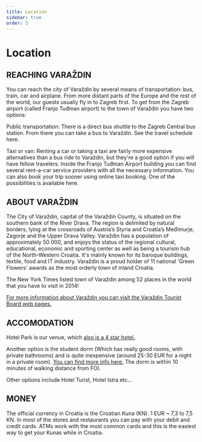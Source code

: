 ```yaml
---
title: Location
sidebar: true
order: 3
---
```


# Location

## REACHING VARAŽDIN

You can reach the city of Varaždin by several means of transportation: bus, train, car and airplane. From more distant parts of the Europe and the rest of the world, our guests usually fly in to Zagreb first. To get from the Zagreb airport (called Franjo Tuđman airport) to the town of Varaždin you have two options:

Public transportation: There is a direct bus shuttle to the Zagreb Central bus station. From there you can take a bus to Varaždin. See the travel schedule here.

Taxi or van: Renting a car or taking a taxi are fairly more expensive alternatives than a bus ride to Varaždin, but they're a good option if you will have fellow travelers. Inside the Franjo Tuđman Airport building you can find several rent-a-car service providers with all the necessary information. You can also book your trip sooner using online taxi booking. One of the possibilities is available here.

## ABOUT VARAŽDIN

The City of Varaždin, capital of the Varaždin County, is situated on the southern bank of the River Drava. The region is delimited by natural borders, lying at the crossroads of Austria’s Styria and Croatia’s Međimurje, Zagorje and the Upper Drava Valley. Varaždin has a population of approximately 50 000, and enjoys the status of the regional cultural, educational, economic and sporting center as well as being a tourism hub of the North-Western Croatia. It's mainly known for its baroque buildings, textile, food and IT industry. Varaždin is a proud holder of 11 national 'Green Flowers' awards as the most orderly town of inland Croatia.

The New York Times listed town of Varaždin among 52 places in the world that you have to visit in 2014!

[For more information about Varaždin you can visit the Varaždin Tourist Board web pages.](http://www.tourism-varazdin.hr/en/)

## ACCOMODATION

Hotel Park is our venue, which [also is a 4 star hotel.](http://www.park-boutique-hotel.eu/en/). 

Another option is the student dorm (Which has really good rooms, with private bathrooms) and is quite inexpensive (around 25-30 EUR for a night in a private room). [You can find more info here.](http://www.hostel.hr/) The dorm is within 10 minutes of walking distance from FOI. 

Other options include Hotel Turist, Hotel Istra etc...

## MONEY

The official currency in Croatia is the Croatian Kuna (KN). 1 EUR ~ 7,3 to 7,5 KN. In most of the stores and restaurants you can pay with your debit and credit cards. ATMs work with the most common cards and this is the easiest way to get your Kunas while in Croatia.

